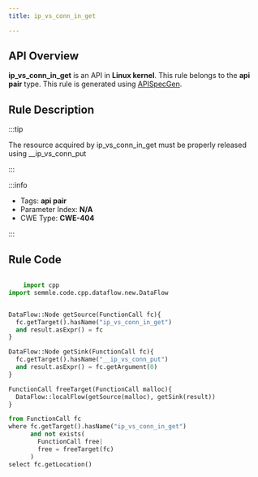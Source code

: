 ```yaml
---
title: ip_vs_conn_in_get

---
```



## API Overview
**ip_vs_conn_in_get** is an API in **Linux kernel**. This rule belongs to the **api pair** type. This rule is generated using [APISpecGen](../../tools/APISpecGen).
## Rule Description

:::tip

The resource acquired by ip_vs_conn_in_get must be properly released using __ip_vs_conn_put

:::

:::info

- Tags: **api pair**
- Parameter Index: **N/A**
- CWE Type: **CWE-404**

:::

## Rule Code
```python

    import cpp
import semmle.code.cpp.dataflow.new.DataFlow


DataFlow::Node getSource(FunctionCall fc){
  fc.getTarget().hasName("ip_vs_conn_in_get")
  and result.asExpr() = fc
}

DataFlow::Node getSink(FunctionCall fc){
  fc.getTarget().hasName("__ip_vs_conn_put")
  and result.asExpr() = fc.getArgument(0)
}

FunctionCall freeTarget(FunctionCall malloc){
  DataFlow::localFlow(getSource(malloc), getSink(result))
}

from FunctionCall fc
where fc.getTarget().hasName("ip_vs_conn_in_get")
      and not exists(
        FunctionCall free| 
        free = freeTarget(fc)
      )
select fc.getLocation()

    
```